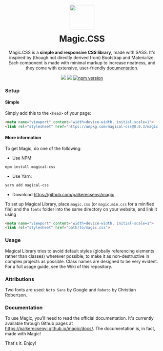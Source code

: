 <p align="center">
  <a href="https://palkerecsenyi.github.io/magic/docs/">
    <img src="https://palkerecsenyi.github.io/magic/docs/documentation/media/icon.svg" width="80">
  </a>
  <h1 align="center" style="margin-top:0;">Magic.CSS</h1>
</p>
<p align="center">Magic.CSS is a <strong>simple and responsive CSS library</strong>, made with SASS. It's inspired by (though not directly derived from) Bootstrap and Materialize. Each component is made with minimal markup to increase neatness, and they come with extensive, user-friendly <a href="https://palkerecsenyi.github.io/magic/docs/">documentation</a>.</p>
<p align="center">
  <img src="https://img.shields.io/badge/components-10-brightgreen.svg">
  <img src="https://img.shields.io/badge/lines-1295-brightgreen.svg">
  <a href="https://badge.fury.io/js/magical-css"><img src="https://badge.fury.io/js/magical-css.svg" alt="npm version"></a>
</p>

### Setup
#### Simple
Simply add this to the `<head>` of your page:
```HTML
<meta name="viewport" content="width=device-width, initial-scale=1">
<link rel="stylesheet" href="https://unpkg.com/magical-css@0.0.3/magic.css">
```
#### More information
To get Magic, do one of the following:
* Use NPM:
```bash
npm install magical-css
```
* Use Yarn:
```bash
yarn add magical-css
```
* Download https://github.com/palkerecsenyi/magic

To set up Magical Library, place `magic.css` (or `magic.min.css` for a minified file) and the `fonts` folder into the same directory on your website, and link it using
```HTML
<meta name="viewport" content="width=device-width, initial-scale=1">
<link rel="stylesheet" href="path/to/magic.css">
```

### Usage
Magical Library tries to avoid default styles (globally referencing elements rather than classes) wherever possible, to make it as non-destructive in complex projects as possible. Class names are designed to be very evident. For a full usage guide, see the Wiki of this repository.

### Attributions
Two fonts are used: `Noto Sans` by Google and `Roboto` by Christian Robertson.

### Documentation
To use Magic, you'll need to read the official documentation. It's currently available through Github pages at https://palkerecsenyi.github.io/magic/docs/. The documentation is, in fact, made with Magic!

That's it. Enjoy!
